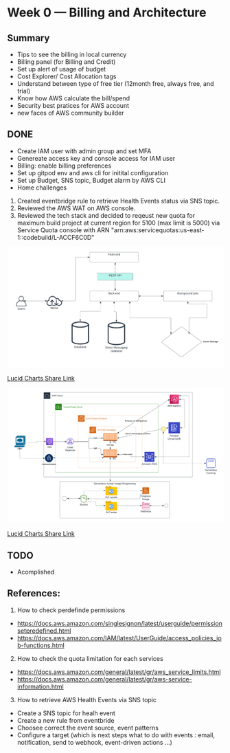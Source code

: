 # Week 0 — Billing and Architecture


## Summary
- Tips to see the billing in local currency
- Billing panel (for Billing and Credit)
- Set up alert of usage of budget
- Cost Explorer/ Cost Allocation tags
- Understand between type of free tier (12month free, always free, and trial)
- Know how AWS calculate the bill/spend
- Security best pratices for AWS account
- new faces of AWS community builder

## DONE
- Create IAM user with admin group and set MFA
- Genereate access key and console access for IAM user
- Billing: enable billing preferences
- Set up gitpod env and aws cli for initital configuration
- Set up Budget, SNS topic, Budget alarm by AWS CLI
- Home challenges
1. Created eventbridge rule to retrieve Health Events status via SNS topic.
2. Reviewed the AWS WAT on AWS console.
3. Reviewed the tech stack and decided to reqeust new quota for maximum build project at current region for 5100 (max limit is 5000) via Service Quota console with ARN "arn:aws:servicequotas:us-east-1::codebuild/L-ACCF6C0D"


![Conceptual Design](assets/Week00-conceptual.png)

[Lucid Charts Share Link](https://lucid.app/lucidchart/bbf251e4-c2f0-427d-818d-7a5032d40095/edit?viewport_loc=-123%2C129%2C2416%2C1352%2C0_0&invitationId=inv_9e0a1590-6a7c-4d64-acb5-11f7a1a38b30)

 
![Logical Desgin](assets/Week00-logical.png)

[Lucid Charts Share Link](https://lucid.app/lucidchart/f9b47b43-74ab-4694-8841-7c65d00edba7/edit?viewport_loc=-724%2C-111%2C3624%2C2028%2C0_0&invitationId=inv_76438d19-a3c6-4931-bb03-b83f444b50b1)
## TODO
- Acomplished 

## References:
1. How to check perdefinde permissions 
- https://docs.aws.amazon.com/singlesignon/latest/userguide/permissionsetpredefined.html
- https://docs.aws.amazon.com/IAM/latest/UserGuide/access_policies_job-functions.html

2. How to check the quota limitation for each services
- https://docs.aws.amazon.com/general/latest/gr/aws_service_limits.html
- https://docs.aws.amazon.com/general/latest/gr/aws-service-information.html

3. How to retrieve AWS Health Events via SNS topic
- Create a SNS topic for healh event
- Create a new rule from eventbride
- Choosee correct the event source, event patterns
- Configure a target (which is next steps what to do with events : email, notification, send to webhook, event-driven actions ...)
